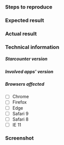 ### Steps to reproduce

### Expected result

### Actual result

### Technical information

##### Starcounter version <!-- for example 2.2.1.3018 -->

##### Involved apps' version

<!-- for example
 - StarcounterPrefabs/Launcher@5.0.0
 - StarcounterSamples/Products@c85359e40caea2b9143f31121c1fb54b4bb549df
 -->
 
##### Browsers affected

<!-- Check all that apply -->
- [ ] Chrome
- [ ] Firefox
- [ ] Edge
- [ ] Safari 9
- [ ] Safari 8
- [ ] IE 11

### Screenshot

